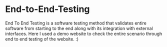 # End-to-End-Testing
End To End Testing is a software testing method that validates entire software from starting to the end along with its integration with external interfaces.
Here I used a demo website to check the entire scenario through end to end testing of the website. :)
